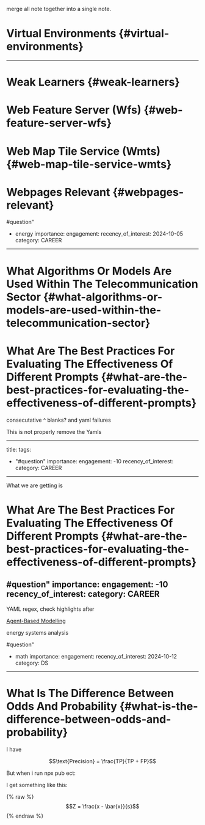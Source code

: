 merge all note together into a single note.

<a id="virtual-environments"></a>
# Virtual Environments {#virtual-environments}


---

<a id="weak-learners"></a>
# Weak Learners {#weak-learners}

<a id="web-feature-server-wfs"></a>
# Web Feature Server (Wfs) {#web-feature-server-wfs}

<a id="web-map-tile-service-wmts"></a>
# Web Map Tile Service (Wmts) {#web-map-tile-service-wmts}

<a id="webpages-relevant"></a>
# Webpages Relevant {#webpages-relevant}

<a id="what-algorithms-or-models-are-used-within-the-energy-sector"></a>
#question"
  - energy
importance:
engagement:
recency_of_interest: 2024-10-05
category: CAREER
---

<a id="what-algorithms-or-models-are-used-within-the-telecommunication-sector"></a>
# What Algorithms Or Models Are Used Within The Telecommunication Sector {#what-algorithms-or-models-are-used-within-the-telecommunication-sector}



<a id="what-are-the-best-practices-for-evaluating-the-effectiveness-of-different-prompts"></a>
# What Are The Best Practices For Evaluating The Effectiveness Of Different Prompts {#what-are-the-best-practices-for-evaluating-the-effectiveness-of-different-prompts}

consecutative ^ 
blanks? 
and yaml failures

This is not properly remove the Yamls

---
title: 
tags:
  - "#question"
importance: 
engagement: -10
recency_of_interest: 
category: CAREER
---

What we are getting is 


<a id="what-are-the-best-practices-for-evaluating-the-effectiveness-of-different-prompts"></a>
# What Are The Best Practices For Evaluating The Effectiveness Of Different Prompts {#what-are-the-best-practices-for-evaluating-the-effectiveness-of-different-prompts}



<a id="what-can-abm-solve-within-the-energy-sector"></a>
#question"
importance: 
engagement: -10
recency_of_interest: 
category: CAREER
---

YAML regex, 
check highlights after



[Agent-Based Modelling](#agent-based-modelling)

energy systems analysis

<a id="what-is-the-difference-between-odds-and-probability"></a>
#question"
  - math
importance:
engagement:
recency_of_interest: 2024-10-12
category: DS
---
# What Is The Difference Between Odds And Probability {#what-is-the-difference-between-odds-and-probability}


I have

$$\text{Precision} = \frac{TP}{TP + FP}$$

But when i run npx pub ect:

I get something like this:

{% raw %}    $$Z = \frac{x - \bar{x}}{s}$$
{% endraw %}

